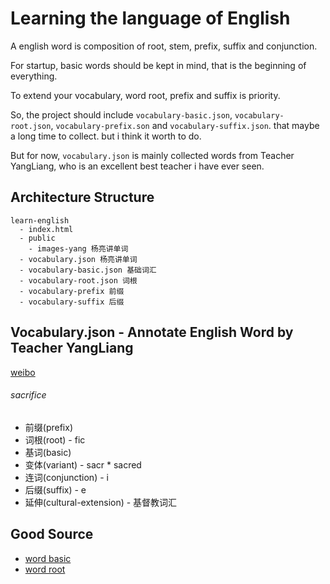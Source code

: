 # Learning the language of English

A english word is composition of root, stem, prefix, suffix and conjunction.

For startup, basic words should be kept in mind, that is the beginning of everything.

To extend your vocabulary, word root, prefix and suffix is priority.

So, the project should include `vocabulary-basic.json`, `vocabulary-root.json`, `vocabulary-prefix.son` and `vocabulary-suffix.json`. that maybe a long time to collect. but i think it worth to do.

But for now, `vocabulary.json` is mainly collected words from Teacher YangLiang, who is an excellent best teacher i have ever seen.

## Architecture Structure

```
learn-english
  - index.html
  - public
    - images-yang 杨亮讲单词
  - vocabulary.json 杨亮讲单词
  - vocabulary-basic.json 基础词汇
  - vocabulary-root.json 词根
  - vocabulary-prefix 前缀
  - vocabulary-suffix 后缀
```

## Vocabulary.json - Annotate English Word by Teacher YangLiang
[weibo](https://www.weibo.com/yangliang1218)

###### sacrifice
* 前缀(prefix)
* 词根(root) - fic
* 基词(basic)
* 变体(variant) - sacr * sacred
* 连词(conjunction) - i
* 后缀(suffix) - e
* 延伸(cultural-extension) - 基督教词汇

## Good Source
* [word basic](http://www.manythings.org/vocabulary/lists/l/words.php?f=ogden)
* [word root](https://www.fluentu.com/blog/english/english-word-roots/)